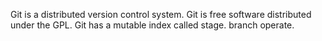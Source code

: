 Git is a distributed version control system.
Git is free software distributed under the GPL.
Git has a mutable index called stage.
branch operate.
